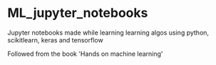 # ML_jupyter_notebooks
Jupyter notebooks made while learning learning algos using python, scikitlearn, keras and tensorflow


Followed from the book 'Hands on machine learning'
